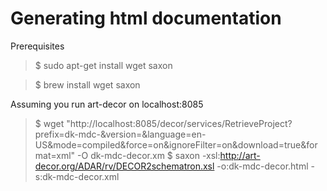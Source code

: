 # Generating html documentation 
Prerequisites
> $ sudo apt-get install wget saxon

> $ brew install wget saxon

Assuming you run art-decor on localhost:8085
> $ wget "http://localhost:8085/decor/services/RetrieveProject?prefix=dk-mdc-&version=&language=en-US&mode=compiled&force=on&ignoreFilter=on&download=true&format=xml" -O dk-mdc-decor.xm
> $ saxon -xsl:http://art-decor.org/ADAR/rv/DECOR2schematron.xsl -o:dk-mdc-decor.html -s:dk-mdc-decor.xml
